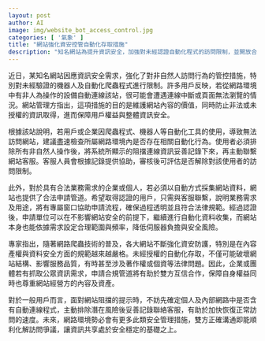 ```yaml
---
layout: post
author: AI
image: img/website_bot_access_control.jpg
categories: [ '氣象' ]
title: "網站強化資安控管自動化存取措施"
description: "知名網站為提升資訊安全，加強對未經認證自動化程式的訪問限制，並開放合法爬蟲申請管道，協助有正當需求的用戶合規存取資料，保障雙方權益及網站內容安全。"
---
```

近日，某知名網站因應資訊安全需求，強化了對非自然人訪問行為的管控措施，特別對未經驗證的機器人及自動化爬蟲程式進行限制。許多用戶反映，若從網路環境中有非人為操作的設備自動連線該站，很可能會遭遇連線中斷或頁面無法瀏覽的情況。網站管理方指出，這項措施的目的是維護網站內容的價值，同時防止非法或未授權的資訊取得，進而保障用戶權益與整體資訊安全。

根據該站說明，若用戶或企業因爬蟲程式、機器人等自動化工具的使用，導致無法訪問網站，建議盡速檢查所屬網路環境內是否存在相關自動化行為。使用者必須排除所有非自然人操作後，將系統所顯示的阻擋連線資訊妥善記錄下來，再主動聯繫網站客服。客服人員會根據記錄提供協助，審核後可評估是否解除對該使用者的訪問限制。

此外，對於具有合法業務需求的企業或個人，若必須以自動方式採集網站資料，網站也提供了合法申請管道。希望取得認證的用戶，只需與客服聯繫，說明業務需求及用途，將有專屬窗口協助申請流程，確保過程透明並且符合法律規範。經過認證後，申請單位可以在不影響網站安全的前提下，繼續進行自動化資料收集，而網站本身也能依據需求設定合理範圍與頻率，降低伺服器負擔與安全風險。

專家指出，隨著網路爬蟲技術的普及，各大網站不斷強化資安防護，特別是在內容產權與資料安全方面的規範越來越嚴格。未經授權的自動化存取，不僅可能破壞網站結構、影響服務品質，有時甚至涉及著作權或個資等法律問題。因此，企業或團體若有抓取公眾資訊需求，申請合規管道將有助於雙方互信合作，保障自身權益同時也尊重網站經營方的內容及資產。

對於一般用戶而言，面對網站阻擋的提示時，不妨先確定個人及內部網路中是否含有自動連線程式，主動排除潛在風險後妥善記錄聯絡客服，有助於加快恢復正常訪問的速度。未來，網路環境勢必會有更多此類安全管理措施，雙方正確溝通即能順利化解訪問爭議，讓資訊共享處於安全穩定的基礎之上。